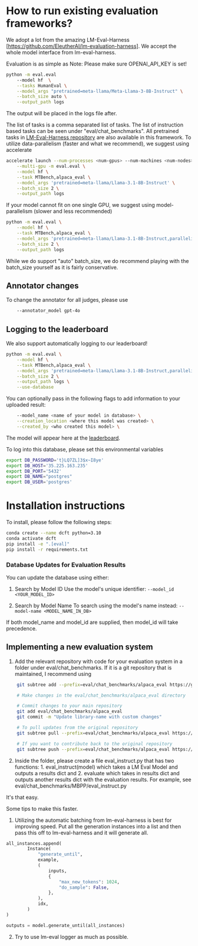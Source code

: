 # How to run existing evaluation frameworks?

We adopt a lot from the amazing LM-Eval-Harness [https://github.com/EleutherAI/lm-evaluation-harness]. We accept the whole model interface from lm-eval-harness.

Evaluation is as simple as 
Note: Please make sure OPENAI_API_KEY is set!
```bash
python -m eval.eval 
    --model hf  \
    --tasks HumanEval \
    --model_args "pretrained=meta-llama/Meta-Llama-3-8B-Instruct" \
    --batch_size auto \
    --output_path logs
```

The output will be placed in the logs file after.

The list of tasks is a comma separated list of tasks. The list of instruction based tasks can be seen under "eval/chat_benchmarks". All pretrained tasks in [LM-Eval-Harness repository](https://github.com/EleutherAI/lm-evaluation-harness) are also available in this framework. To utilize data-parallelism (faster and what we recommend), we suggest using accelerate 

```bash
accelerate launch --num-processes <num-gpus> --num-machines <num-nodes> \
    --multi-gpu -m eval.eval \
    --model hf \
    --task MTBench,alpaca_eval \
    --model_args 'pretrained=meta-llama/Llama-3.1-8B-Instruct' \
    --batch_size 2 \
    --output_path logs
```

If your model cannot fit on one single GPU, we suggest using model-parallelism (slower and less recommended)
```bash
python -m eval.eval \
    --model hf \
    --task MTBench,alpaca_eval \
    --model_args 'pretrained=meta-llama/Llama-3.1-8B-Instruct,parallelize=True' \
    --batch_size 2 \
    --output_path logs
```
While we do support "auto" batch_size, we do recommend playing with the batch_size yourself as it is fairly conservative. 

## Annotator changes
To change the annotator for all judges, please use 
```bash
    --annotator_model gpt-4o
```

## Logging to the leaderboard

We also support automatically logging to our leaderboard!

```bash
python -m eval.eval \
    --model hf \
    --task MTBench,alpaca_eval \
    --model_args 'pretrained=meta-llama/Llama-3.1-8B-Instruct,parallelize=True' \
    --batch_size 2 \
    --output_path logs \
    --use-database
```




You can optionally pass in the following flags to add information to your uploaded result: 

```bash
    --model_name <name of your model in database> \
    --creation_location <where this model was created> \
    --created_by <who created this model> \
```

The model will appear here at the [leaderboard](https://llm-leaderboard-319533213591.us-central1.run.app/).

To log into this database, please set this environmental variables
```bash
export DB_PASSWORD='t}LQ7ZL]3$x~I8ye'
export DB_HOST='35.225.163.235'
export DB_PORT='5432'
export DB_NAME="postgres"
export DB_USER='postgres'
```

# Installation instructions

To install, please follow the following steps:
```bash
conda create --name dcft python=3.10
conda activate dcft      
pip install -e ".[eval]"
pip install -r requirements.txt
```

### Database Updates for Evaluation Results

You can update the database using either:
1. Search by Model ID
Use the model's unique identifier: ``` --model_id <YOUR_MODEL_ID> ```

2. Search by Model Name
To search using the model's name instead: ``` --model-name <MODEL_NAME_IN_DB> ```

If both model_name and model_id are supplied, then model_id will take precedence.

## Implementing a new evaluation system

1. Add the relevant repository with code for your evaluation system in a folder under eval/chat_benchmarks. If it is a git repository that is maintained, I recommend using 
```bash
    git subtree add --prefix=eval/chat_benchmarks/alpaca_eval https://github.com/original/repo.git main --squash

    # Make changes in the eval/chat_benchmarks/alpaca_eval directory

    # Commit changes to your main repository
    git add eval/chat_benchmarks/alpaca_eval
    git commit -m "Update library-name with custom changes"

    # To pull updates from the original repository
    git subtree pull --prefix=eval/chat_benchmarks/alpaca_eval https://github.com/original/repo.git main --squash

    # If you want to contribute back to the original repository
    git subtree push --prefix=eval/chat_benchmarks/alpaca_eval https://github.com/original/repo.git contribution-branch
```


2. Inside the folder, please create a file eval_instruct.py that has two functions: 1. eval_instruct(model) which takes a LM Eval Model and outputs a results dict and 2. evaluate which takes in results dict and outputs another results dict with the evaluation results. For example, see eval/chat_benchmarks/MBPP/eval_instruct.py

It's that easy. 

Some tips to make this faster. 

1. Utilizing the automatic batching from lm-eval-harness is best for improving speed. Put all the generation instances into a list and then pass this off to lm-eval-harness and it will generate all. 
```python
all_instances.append(
        Instance(
            "generate_until",
            example,
            (
                inputs,
                {
                    "max_new_tokens": 1024,
                    "do_sample": False,
                },
            ),
            idx,
        )
)

outputs = model.generate_until(all_instances)
```

2. Try to use lm-eval logger as much as possible.